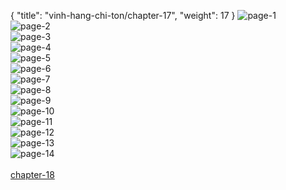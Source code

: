 { "title": "vinh-hang-chi-ton/chapter-17", "weight": 17 }
<img src="vinh-hang-chi-ton_0017_01-8f613383a462592c89da5358bbc9ca28.webp" alt="page-1" origin="http://storage.fshare.vn/Test-vechai/1493466786-Vinh-hang-chi-ton-chap17-002.png"><br/>
<img src="vinh-hang-chi-ton_0017_02-7abd48b31ab4b7564a4b0392713a312d.webp" alt="page-2" origin="http://storage.fshare.vn/Test-vechai/1493466786-Vinh-hang-chi-ton-chap17-003.png"><br/>
<img src="vinh-hang-chi-ton_0017_03-7ca0b95fa69fd3afb643f018b7f9275b.webp" alt="page-3" origin="http://storage.fshare.vn/Test-vechai/1493466786-Vinh-hang-chi-ton-chap17-004.png"><br/>
<img src="vinh-hang-chi-ton_0017_04-6f6b144af32238a75303a0e7c1ca308f.webp" alt="page-4" origin="http://storage.fshare.vn/Test-vechai/1493466786-Vinh-hang-chi-ton-chap17-005.png"><br/>
<img src="vinh-hang-chi-ton_0017_05-2cd4dcb70c8264828f33abe392082811.webp" alt="page-5" origin="http://storage.fshare.vn/Test-vechai/1493466786-Vinh-hang-chi-ton-chap17-006.png"><br/>
<img src="vinh-hang-chi-ton_0017_06-af0a6c41f46f856a03a8a18df3a40106.webp" alt="page-6" origin="http://storage.fshare.vn/Test-vechai/1493466786-Vinh-hang-chi-ton-chap17-007.png"><br/>
<img src="vinh-hang-chi-ton_0017_07-140e3d5055ec3112266496f525fb40c8.webp" alt="page-7" origin="http://storage.fshare.vn/Test-vechai/1493466786-Vinh-hang-chi-ton-chap17-008.png"><br/>
<img src="vinh-hang-chi-ton_0017_08-8c4d641aca34405efeed9c3e6e380709.webp" alt="page-8" origin="http://storage.fshare.vn/Test-vechai/1493466786-Vinh-hang-chi-ton-chap17-009.png"><br/>
<img src="vinh-hang-chi-ton_0017_09-2b13cf544f6dfdf010f11c9ab3a7df40.webp" alt="page-9" origin="http://storage.fshare.vn/Test-vechai/1493466786-Vinh-hang-chi-ton-chap17-010.png"><br/>
<img src="vinh-hang-chi-ton_0017_10-c17d6f63f769717af482aef7f5573bc6.webp" alt="page-10" origin="http://storage.fshare.vn/Test-vechai/1493466786-Vinh-hang-chi-ton-chap17-011.png"><br/>
<img src="vinh-hang-chi-ton_0017_11-0e94ca3fbc054631cf6b5c82b91fc514.webp" alt="page-11" origin="http://storage.fshare.vn/Test-vechai/1493466786-Vinh-hang-chi-ton-chap17-012.png"><br/>
<img src="vinh-hang-chi-ton_0017_12-ec238415d48077594073aca0685e4fd3.webp" alt="page-12" origin="http://storage.fshare.vn/Test-vechai/1493466786-Vinh-hang-chi-ton-chap17-013.png"><br/>
<img src="vinh-hang-chi-ton_0017_13-8fb754c077517a12f35e62e430b7a707.webp" alt="page-13" origin="http://storage.fshare.vn/Test-vechai/1493466786-Vinh-hang-chi-ton-chap17-014.png"><br/>
<img src="vinh-hang-chi-ton_0017_14-0ad8041d751261709b8dc322ba1bf9fc.webp" alt="page-14" origin="http://storage.fshare.vn/Test-vechai/1493466786-Vinh-hang-chi-ton-chap17-015.png"><br/>
<br/><a class="nextchap" href="/vinh-hang-chi-ton/chapter-18">chapter-18</a>
